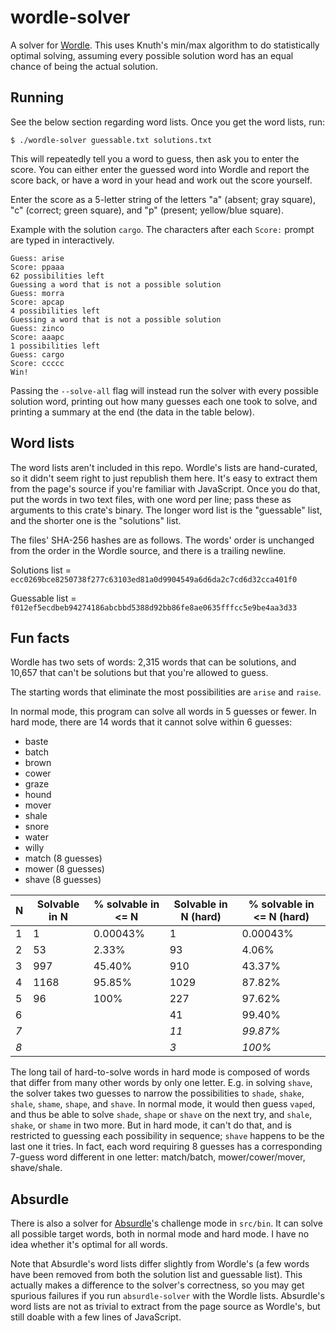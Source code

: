 # wordle-solver

A solver for [Wordle](https://www.powerlanguage.co.uk/wordle/). This uses
Knuth's min/max algorithm to do statistically optimal solving, assuming every
possible solution word has an equal chance of being the actual solution.

## Running

See the below section regarding word lists. Once you get the word lists, run:

```
$ ./wordle-solver guessable.txt solutions.txt
```

This will repeatedly tell you a word to guess, then ask you to enter the score.
You can either enter the guessed word into Wordle and report the score back, or
have a word in your head and work out the score yourself.

Enter the score as a 5-letter string of the letters "a" (absent; gray square),
"c" (correct; green square), and "p" (present; yellow/blue square).

Example with the solution `cargo`. The characters after each `Score:` prompt are
typed in interactively.

```
Guess: arise
Score: ppaaa
62 possibilities left
Guessing a word that is not a possible solution
Guess: morra
Score: apcap
4 possibilities left
Guessing a word that is not a possible solution
Guess: zinco
Score: aaapc
1 possibilities left
Guess: cargo
Score: ccccc
Win!
```

Passing the `--solve-all` flag will instead run the solver with every possible
solution word, printing out how many guesses each one took to solve, and
printing a summary at the end (the data in the table below).

## Word lists

The word lists aren't included in this repo. Wordle's lists are hand-curated, so
it didn't seem right to just republish them here. It's easy to extract them from
the page's source if you're familiar with JavaScript. Once you do that, put the
words in two text files, with one word per line; pass these as arguments to this
crate's binary. The longer word list is the "guessable" list, and the shorter
one is the "solutions" list.

The files' SHA-256 hashes are as follows. The words' order is unchanged from the
order in the Wordle source, and there is a trailing newline.

Solutions list =
`ecc0269bce8250738f277c63103ed81a0d9904549a6d6da2c7cd6d32cca401f0`

Guessable list =
`f012ef5ecdbeb94274186abcbbd5388d92bb86fe8ae0635fffcc5e9be4aa3d33`

## Fun facts

Wordle has two sets of words: 2,315 words that can be solutions, and 10,657 that
can't be solutions but that you're allowed to guess.

The starting words that eliminate the most possibilities are `arise` and
`raise`.

In normal mode, this program can solve all words in 5 guesses or fewer. In hard
mode, there are 14 words that it cannot solve within 6 guesses:

- baste
- batch
- brown
- cower
- graze
- hound
- mover
- shale
- snore
- water
- willy
- match (8 guesses)
- mower (8 guesses)
- shave (8 guesses)

| N   | Solvable in N | % solvable in <= N | Solvable in N (hard) | % solvable in <= N (hard) |
| --- | ------------- | ------------------ | -------------------- | ------------------------- |
| 1   | 1             | 0.00043%           | 1                    | 0.00043%                  |
| 2   | 53            | 2.33%              | 93                   | 4.06%                     |
| 3   | 997           | 45.40%             | 910                  | 43.37%                    |
| 4   | 1168          | 95.85%             | 1029                 | 87.82%                    |
| 5   | 96            | 100%               | 227                  | 97.62%                    |
| 6   |               |                    | 41                   | 99.40%                    |
| _7_ |               |                    | _11_                 | _99.87%_                  |
| _8_ |               |                    | _3_                  | _100%_                    |

The long tail of hard-to-solve words in hard mode is composed of words that
differ from many other words by only one letter. E.g. in solving `shave`, the
solver takes two guesses to narrow the possibilities to `shade`, `shake`,
`shale`, `shame`, `shape`, and `shave`. In normal mode, it would then guess
`vaped`, and thus be able to solve `shade`, `shape` or `shave` on the next try,
and `shale`, `shake`, or `shame` in two more. But in hard mode, it can't do
that, and is restricted to guessing each possibility in sequence; `shave`
happens to be the last one it tries. In fact, each word requiring 8 guesses has
a corresponding 7-guess word different in one letter: match/batch,
mower/cower/mover, shave/shale.

## Absurdle

There is also a solver for
[Absurdle](https://qntm.org/files/absurdle/absurdle.html)'s challenge mode in
`src/bin`. It can solve all possible target words, both in normal mode and hard
mode. I have no idea whether it's optimal for all words.

Note that Absurdle's word lists differ slightly from Wordle's (a few words have
been removed from both the solution list and guessable list). This actually
makes a difference to the solver's correctness, so you may get spurious failures
if you run `absurdle-solver` with the Wordle lists. Absurdle's word lists are
not as trivial to extract from the page source as Wordle's, but still doable
with a few lines of JavaScript.

